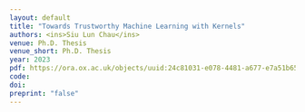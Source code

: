 ```yaml
---
layout: default
title: "Towards Trustworthy Machine Learning with Kernels"
authors: <ins>Siu Lun Chau</ins>
venue: Ph.D. Thesis
venue_short: Ph.D. Thesis
year: 2023
pdf: https://ora.ox.ac.uk/objects/uuid:24c81031-e078-4481-a677-e7a51b659bfc
code: 
doi:
preprint: "false"
---
```

